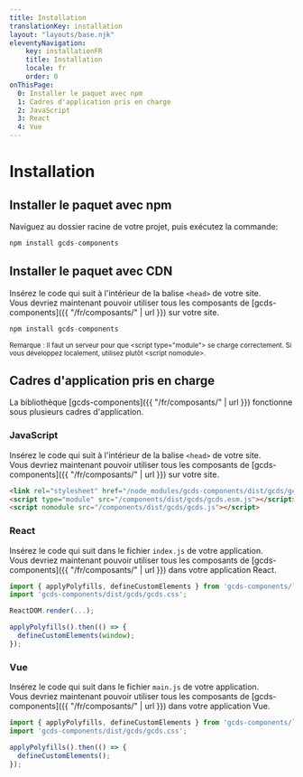 ```yaml
---
title: Installation
translationKey: installation
layout: "layouts/base.njk"
eleventyNavigation:
    key: installationFR
    title: Installation
    locale: fr
    order: 0
onThisPage:
  0: Installer le paquet avec npm
  1: Cadres d'application pris en charge
  2: JavaScript
  3: React
  4: Vue
---
```


# Installation

## Installer le paquet avec npm

Naviguez au dossier racine de votre projet, puis exécutez la commande:

``` js
npm install gcds-components
```

## Installer le paquet avec CDN
Insérez le code qui suit à l'intérieur de la balise `<head>` de votre site.<br/>
Vous devriez maintenant pouvoir utiliser tous les composants de [gcds-components]({{ "/fr/composants/" | url }}) sur votre site.

``` js
npm install gcds-components
```
<small>Remarque : Il faut un serveur pour que &lt;script type="module"&gt; se charge correctement. Si vous développez localement, utilisez plutôt &lt;script nomodule&gt;.</small>

## Cadres d'application pris en charge

La bibliothèque [gcds-components]({{ "/fr/composants/" | url }}) fonctionne sous plusieurs cadres d'application.

### JavaScript

Insérez le code qui suit à l'intérieur de la balise `<head>` de votre site.<br/>
Vous devriez maintenant pouvoir utiliser tous les composants de [gcds-components]({{ "/fr/composants/" | url }}) sur votre site.

``` html
<link rel="stylesheet" href="/node_modules/gcds-components/dist/gcds/gcds.css">
<script type="module" src="/components/dist/gcds/gcds.esm.js"></script>
<script nomodule src="/components/dist/gcds/gcds.js"></script>
```

### React

Insérez le code qui suit dans le fichier `index.js` de votre application.<br/>
Vous devriez maintenant pouvoir utiliser tous les composants de [gcds-components]({{ "/fr/composants/" | url }}) dans votre application React.

``` jsx
import { applyPolyfills, defineCustomElements } from 'gcds-components/loader';
import 'gcds-components/dist/gcds/gcds.css';

ReactDOM.render(...);

applyPolyfills().then(() => {
  defineCustomElements(window);
});

```

### Vue

Insérez le code qui suit dans le fichier `main.js` de votre application.<br/>
Vous devriez maintenant pouvoir utiliser tous les composants de [gcds-components]({{ "/fr/composants/" | url }}) dans votre application Vue.

``` js
import { applyPolyfills, defineCustomElements } from 'gcds-components/loader';
import 'gcds-components/dist/gcds/gcds.css';

applyPolyfills().then(() => {
  defineCustomElements();
});
```
